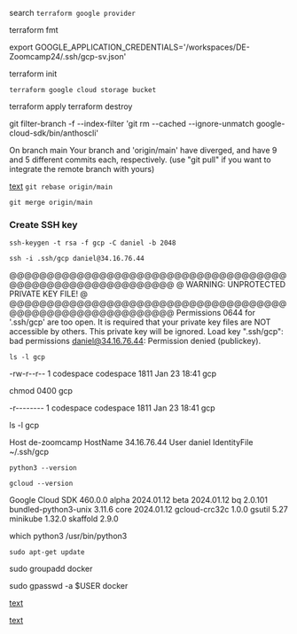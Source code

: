 search `terraform google provider`

terraform fmt

export GOOGLE_APPLICATION_CREDENTIALS='/workspaces/DE-Zoomcamp24/.ssh/gcp-sv.json'


 terraform init

 `terraform google cloud storage bucket`

 terraform apply
 terraform destroy


 git filter-branch -f --index-filter 'git rm --cached --ignore-unmatch google-cloud-sdk/bin/anthoscli'


 On branch main
Your branch and 'origin/main' have diverged,
and have 9 and 5 different commits each, respectively.
  (use "git pull" if you want to integrate the remote branch with yours)

[text](https://poanchen.github.io/blog/2020/09/19/what-to-do-when-git-branch-has-diverged)
`git rebase origin/main`

`git merge origin/main`

### Create SSH key
`ssh-keygen -t rsa -f gcp -C daniel -b 2048`

`ssh -i .ssh/gcp daniel@34.16.76.44`

@@@@@@@@@@@@@@@@@@@@@@@@@@@@@@@@@@@@@@@@@@@@@@@@@@@@@@@@@@@
@         WARNING: UNPROTECTED PRIVATE KEY FILE!          @
@@@@@@@@@@@@@@@@@@@@@@@@@@@@@@@@@@@@@@@@@@@@@@@@@@@@@@@@@@@
Permissions 0644 for '.ssh/gcp' are too open.
It is required that your private key files are NOT accessible by others.
This private key will be ignored.
Load key ".ssh/gcp": bad permissions
daniel@34.16.76.44: Permission denied (publickey).

`ls -l gcp`

-rw-r--r-- 1 codespace codespace 1811 Jan 23 18:41 gcp

chmod 0400 gcp

-r-------- 1 codespace codespace 1811 Jan 23 18:41 gcp



ls -l gcp

Host de-zoomcamp
    HostName 34.16.76.44
    User daniel
    IdentityFile ~/.ssh/gcp


`python3 --version`

`gcloud --version`

Google Cloud SDK 460.0.0
alpha 2024.01.12
beta 2024.01.12
bq 2.0.101
bundled-python3-unix 3.11.6
core 2024.01.12
gcloud-crc32c 1.0.0
gsutil 5.27
minikube 1.32.0
skaffold 2.9.0


which python3
/usr/bin/python3

`sudo apt-get update`

sudo groupadd docker

sudo gpasswd -a $USER docker

[text](https://www.digitalocean.com/community/tutorials/how-to-install-and-use-docker-on-ubuntu-22-04)

[text](https://docs.docker.com/desktop/install/ubuntu/)